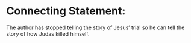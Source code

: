 # Connecting Statement:

The author has stopped telling the story of Jesus’ trial so he can tell the story of how Judas killed himself.